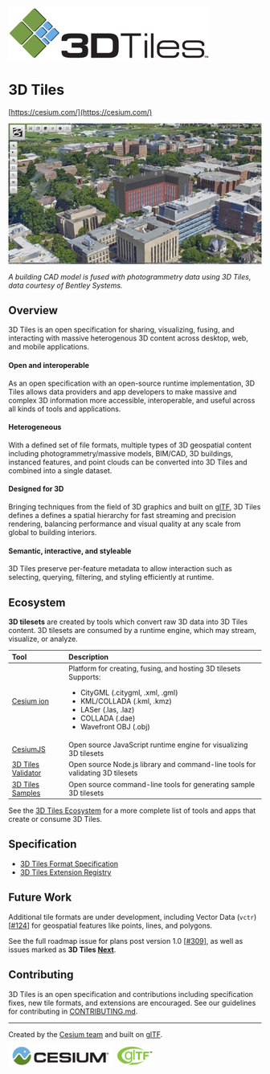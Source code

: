 ![](figures/Cesium3DTiles.png)

# 3D Tiles
[https://cesium.com/](https://cesium.com/)

![](figures/photogrammetry-cad-fusion.jpg)

_A building CAD model is fused with photogrammetry data using 3D Tiles, data courtesy of Bentley Systems._

## Overview

3D Tiles is an open specification for sharing, visualizing, fusing, and interacting with massive heterogenous 3D content across desktop, web, and mobile applications.

#### Open and interoperable

As an open specification with an open-source runtime implementation, 3D Tiles allows data providers and app developers to make massive and complex 3D information more accessible, interoperable, and useful across all kinds of tools and applications.

#### Heterogeneous

With a defined set of file formats, multiple types of 3D geospatial content including photogrammetry/massive models, BIM/CAD, 3D buildings, instanced features, and point clouds can be converted into 3D Tiles and combined into a single dataset.

#### Designed for 3D

Bringing techniques from the field of 3D graphics and built on [glTF](https://github.com/KhronosGroup/glTF), 3D Tiles defines a defines a spatial hierarchy for fast streaming and precision rendering, balancing performance and visual quality at any scale from global to building interiors.

#### Semantic, interactive, and styleable

3D Tiles preserve per-feature metadata to allow interaction such as selecting, querying, filtering, and styling efficiently at runtime.

## Ecosystem

**3D tilesets** are created by tools which convert raw 3D data into 3D Tiles content.
3D tilesets are consumed by a runtime engine, which may stream, visualize, or analyze.

| Tool | Description |
| :--- | :--- |
| [Cesium ion](https://cesium.com/ion/) | Platform for creating, fusing, and hosting 3D tilesets <br/>Supports: <ul><li>CityGML (.citygml, .xml, .gml)</li><li>KML/COLLADA (.kml, .kmz)</li><li>LASer (.las, .laz)</li><li>COLLADA (.dae)</li><li>Wavefront OBJ (.obj)</li></ul> |
| [CesiumJS](http://cesiumjs.org/) | Open source JavaScript runtime engine for visualizing 3D tilesets |
| [3D Tiles Validator](https://github.com/AnalyticalGraphicsInc/3d-tiles-tools/tree/master/validator) | Open source Node.js library and command-line tools for validating 3D tilesets |
| [3D Tiles Samples](https://github.com/AnalyticalGraphicsInc/3d-tiles-tools/tree/master/samples-generator) | Open source command-line tools for generating sample 3D tilesets |

See the [3D Tiles Ecosystem](./ECOSYSTEM.md) for a more complete list of tools and apps that create or consume 3D Tiles.

## Specification

* [3D Tiles Format Specification](./specification/)
* [3D Tiles Extension Registry](./extensions/)

## Future Work

Additional tile formats are under development, including Vector Data (`vctr`) [[#124](https://github.com/AnalyticalGraphicsInc/3d-tiles/tree/3d-tiles-next/TileFormats/VectorData)] for geospatial features like points, lines, and polygons.

See the full roadmap issue for plans post version 1.0 [[#309](https://github.com/AnalyticalGraphicsInc/3d-tiles/issues/309)], as well as issues marked as **3D Tiles [Next](https://github.com/AnalyticalGraphicsInc/3d-tiles/issues?q=is%3Aissue+is%3Aopen+label%3Anext)**.

## Contributing

3D Tiles is an open specification and contributions including specification fixes, new tile formats, and extensions are encouraged. See our guidelines for contributing in [CONTRIBUTING.md](./CONTRIBUTING.md).

---

Created by the <a href="http://cesiumjs.org/">Cesium team</a> and built on <a href="https://www.khronos.org/gltf">glTF</a>.<br/>

<a href="http://cesiumjs.org/"><img src="figures/cesium.jpg" height="40" /></a> <a href="https://www.khronos.org/gltf"><img src="figures/gltf.png" height="40" /></a>
